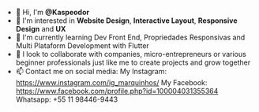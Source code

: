 - 👋 Hi, I'm <strong>@Kaspeodor</strong>
- 👀 I'm interested in <b>Website Design</b>, <b>Interactive Layout</b>, <b>Responsive Design</b> and <b>UX</b>
- 🌱 I'm currently learning Dev Front End, Propriedades Responsivas and Multi Plataform Development with Flutter
- 💞️ I look to collaborate with companies, micro-entrepreneurs or various beginner professionals just like me to create projects and grow together
- 📫 Contact me on social media:
My Instagram: https://www.instagram.com/ig_marquinhos/
My Facebook: https://www.facebook.com/profile.php?id=100004031355364
Whatsapp: +55 11 98446-9443

<!---
Kaspeodor/Kaspeodor is a ✨ special ✨ repository because its `README.md` (this file) appears on your GitHub profile.
You can click the Preview link to take a look at your changes.
--->
